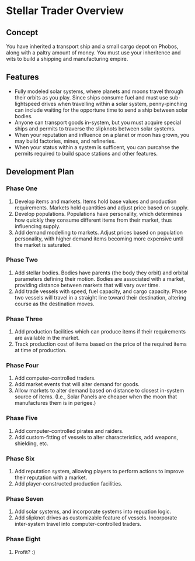 # Stellar Trader Overview

## Concept

You have inherited a transport ship and a small cargo depot on Phobos, along with a paltry amount of money.
You must use your inheritence and wits to build a shipping and manufacturing empire.

## Features

* Fully modeled solar systems, where planets and moons travel through their orbits as you play.  Since ships
consume fuel and must use sub-lightspeed drives when travelling within a solar system, penny-pinching can
include waiting for the opportune time to send a ship between solar bodies.
* Anyone can transport goods in-system, but you must acquire special ships and permits to traverse the slipknots
between solar systems.
* When your reputation and influence on a planet or moon has grown, you may build factories, mines, and refineries.
* When your status within a system is sufficent, you can purcahse the permits required to build space stations and
other features.

## Development Plan

### Phase One
1. Develop items and markets.  Items hold base values and production requirements.  Markets hold quantities and adjust
price based on supply.
2. Develop populations.  Populations have personality, which determines how quickly they consume different items
from their market, thus influencing supply.
3. Add demand modelling to markets.  Adjust prices based on population personality, with higher demand items becoming
more expensive until the market is saturated.

### Phase Two
1. Add stellar bodies.  Bodies have parents (the body they orbit) and orbital parameters defining their motion.  Bodies
are associated with a market, providing distance between markets that will vary over time.
2. Add trade vessels with speed, fuel capacity, and cargo capacity.  Phase two vessels will travel in a straight line
toward their destination, altering course as the destination moves.

### Phase Three
1. Add production facilities which can produce items if their requirements are available in the market.
2. Track production cost of items based on the price of the required items at time of production.

### Phase Four
1. Add computer-controlled traders.
2. Add market events that will alter demand for goods.
3. Allow markets to alter demand based on distance to closest in-system source of items.  (I.e., Solar Panels are
cheaper when the moon that manufactures them is in perigee.)

### Phase Five
1. Add computer-controlled pirates and raiders.
2. Add custom-fitting of vessels to alter characteristics, add weapons, shielding, etc.

### Phase Six
1. Add reputation system, allowing players to perform actions to improve their reputation with a market.
2. Add player-constructed production facilities.

### Phase Seven
1. Add solar systems, and incorporate systems into repuation logic.
2. Add slipknot drives as customizable feature of vessels.  Incorporate inter-system travel into computer-controlled
traders.

### Phase Eight
1. Profit? :)
